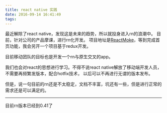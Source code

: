 ```yaml
---
title: react native 实践
date: 2016-09-14 16:41:49
tags:
---
```

  最近解除了react native，发现这是未来的趋势，所以就投身进入rn的浪潮中。
目前，针对公司的产品摩课，进行rn化开发。
项目地址是[ReactMoke](https://github.com/clunyes/ReactMoke)，等到完成首页功能，我会另开一个项目基于redux开发。
    
  目前移动团队的目标也是开发一个rn与原生交叉的app。
    
  我们也会对react的思想进行学习。不得不说react native解放了移动端开发人员，不需要再频繁发版本，配合hotfix技术，
以后可以不再进行无谓的版本发布。
    
  但是，说一句目前的rn还是不太稳定，文档不丰富，坑还有一些，但是进行正常的需求还是可以满足的。
  
  *****
  
 目前rn版本已经到0.41了
